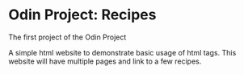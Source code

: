 # Odin Project: Recipes
The first project of the Odin Project

A simple html website to demonstrate basic usage of html tags. This website will have multiple pages and link to a few recipes.